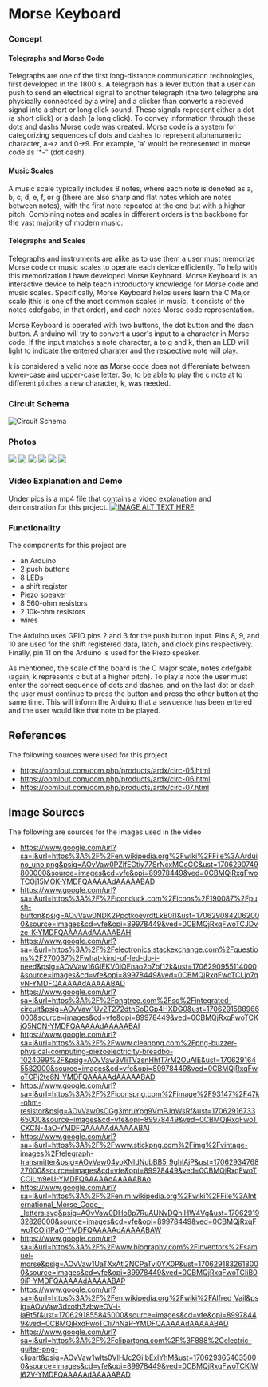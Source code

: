 # Morse Keyboard

### Concept
#### Telegraphs and Morse Code
Telegraphs are one of the first long-distance communication technologies, first developed in the 1800's. A telegraph has a lever button that a user can push to send an electrical signal to another telegraph (the two telegrphs are physically connectced by a wire) and a clicker than converts a recieved signal into a short or long click sound. These signals represent either a dot (a short click) or a dash (a long click). To convey information through these dots and dashs Morse code was created. Morse code is a system for categorizing sequences of dots and dashes to represent alphanumeric character, a->z and 0->9. For example, 'a' would be represented in morse code as '*-" (dot dash).

#### Music Scales
A music scale typically includes 8 notes, where each note is denoted as a, b, c, d, e, f, or g (there are also sharp and flat notes which are notes between notes), with the first note repeated at the end but with a higher pitch. Combining notes and scales in different orders is the backbone for the vast majority of modern music.

#### Telegraphs and Scales
Telegraphs and instruments are alike as to use them a user must memorize Morse code or music scales to operate each device efficiently. To help with this memorization I have developed Morse Keyboard. Morse Keyboard is an interactive device to help teach introductory knowledge for Morse code and music scales. Specifically, Morse Keyboard helps users learn the C Major scale (this is one of the most common scales in music, it consists of the notes cdefgabc, in that order), and each notes Morse code representation. 

Morse Keyboard is operated with two buttons, the dot button and the dash button. A arduino will try to convert a user's input to a character in Morse code. If the input matches a note character, a to g and k, then an LED will light to indicate the entered charater and the respective note will play. 

k is considered a valid note as Morse code does not differeniate between lower-case and upper-case letter. So, to be able to play the c note at to different pitches a new character, k, was needed.

### Circuit Schema
<img src="./pics/circuit_schema.jpg" alt="Circuit Schema" />

### Photos
<img src="./pics/IMG_3444.jpg"  />
<img src="./pics/IMG_3445.jpg"  />
<img src="./pics/IMG_3446.jpg"  />
<img src="./pics/IMG_3447.jpg"  />
<img src="./pics/IMG_3448.jpg"  />
<img src="./pics/IMG_3450.jpg"  />

### Video Explanation and Demo
Under pics is a mp4 file that contains a video explanation and demonstration for this project.
[![IMAGE ALT TEXT HERE](https://youtu.be/I4nC1gjCHEs.jpg)](https://youtu.be/I4nC1gjCHEs)

### Functionality
The components for this project are
- an Arduino
- 2 push buttons
- 8 LEDs
- a shift register
- Piezo speaker
- 8 560-ohm resistors
- 2 10k-ohm resistors
- wires

The Arduino uses GPIO pins 2 and 3 for the push button input. Pins 8, 9, and 10 are used for the shift registered data, latch, and clock pins respectively. Finally, pin 11 on the Arduino is used for the Piezo speaker.

As mentioned, the scale of the board is the C Major scale, notes cdefgabk (again, k represents c but at a higher pitch).
To play a note the user must enter the correct sequence of dots and dashes, and on the last dot or dash the user must continue to press the button and press the other button at the same time. This will inform the Arduino that a sewuence has been entered and the user would like that note to be played.

## References
The following sources were used for this project
- https://oomlout.com/oom.php/products/ardx/circ-05.html
- https://oomlout.com/oom.php/products/ardx/circ-06.html
- https://oomlout.com/oom.php/products/ardx/circ-07.html

## Image Sources
The following are sources for the images used in the video
- https://www.google.com/url?sa=i&url=https%3A%2F%2Fen.wikipedia.org%2Fwiki%2FFile%3AArduino_uno.png&psig=AOvVaw0PZlfEGtiy77SrNcxMCoGC&ust=1706290749800000&source=images&cd=vfe&opi=89978449&ved=0CBMQjRxqFwoTCOj15MOK-YMDFQAAAAAdAAAAABAD
- https://www.google.com/url?sa=i&url=https%3A%2F%2Ficonduck.com%2Ficons%2F190087%2Fpush-button&psig=AOvVaw0NDK2PpctkoeyrdtLkB0l1&ust=1706290842062000&source=images&cd=vfe&opi=89978449&ved=0CBMQjRxqFwoTCJDvze-K-YMDFQAAAAAdAAAAABAH
- https://www.google.com/url?sa=i&url=https%3A%2F%2Felectronics.stackexchange.com%2Fquestions%2F270037%2Fwhat-kind-of-led-do-i-need&psig=AOvVaw16GlEKV0lOEnao2o7bf12k&ust=1706290955114000&source=images&cd=vfe&opi=89978449&ved=0CBMQjRxqFwoTCLjo7qyN-YMDFQAAAAAdAAAAABAD
- https://www.google.com/url?sa=i&url=https%3A%2F%2Fpngtree.com%2Fso%2Fintegrated-circuit&psig=AOvVaw1Uv2T272dtnSoDGp4HXDG0&ust=1706291588966000&source=images&cd=vfe&opi=89978449&ved=0CBMQjRxqFwoTCKjQ5NON-YMDFQAAAAAdAAAAABAI
- https://www.google.com/url?sa=i&url=https%3A%2F%2Fwww.cleanpng.com%2Fpng-buzzer-physical-computing-piezoelectricity-breadbo-1024099%2F&psig=AOvVaw3VIiTVzsnHhtT7rM2OuAlE&ust=1706291645582000&source=images&cd=vfe&opi=89978449&ved=0CBMQjRxqFwoTCPj2te6N-YMDFQAAAAAdAAAAABAD
- https://www.google.com/url?sa=i&url=https%3A%2F%2Ficonspng.com%2Fimage%2F93147%2F47k-ohm-resistor&psig=AOvVaw0sCGg3mruYpg9VmPJqWsRf&ust=1706291673365000&source=images&cd=vfe&opi=89978449&ved=0CBMQjRxqFwoTCKCN-4aO-YMDFQAAAAAdAAAAABAI
- https://www.google.com/url?sa=i&url=https%3A%2F%2Fwww.stickpng.com%2Fimg%2Fvintage-images%2Ftelegraph-transmitter&psig=AOvVaw04yoXNIdNubBB5_9ghlAjP&ust=1706293476827000&source=images&cd=vfe&opi=89978449&ved=0CBMQjRxqFwoTCOiLm9eU-YMDFQAAAAAdAAAAABAo
- https://www.google.com/url?sa=i&url=https%3A%2F%2Fen.m.wikipedia.org%2Fwiki%2FFile%3AInternational_Morse_Code_-_letters.svg&psig=AOvVaw0DHo8p7RuAUNvDQhiHW4Vg&ust=1706291932828000&source=images&cd=vfe&opi=89978449&ved=0CBMQjRxqFwoTCOji1PaO-YMDFQAAAAAdAAAAABAW
- https://www.google.com/url?sa=i&url=https%3A%2F%2Fwww.biography.com%2Finventors%2Fsamuel-morse&psig=AOvVaw1UaTXxAtl2NCPaTvl0YX0P&ust=1706291832618000&source=images&cd=vfe&opi=89978449&ved=0CBMQjRxqFwoTCIiB09iP-YMDFQAAAAAdAAAAABAP
- https://www.google.com/url?sa=i&url=https%3A%2F%2Fen.wikipedia.org%2Fwiki%2FAlfred_Vail&psig=AOvVaw3dxoth3zbweOV-i-iaBt5f&ust=1706291855845000&source=images&cd=vfe&opi=89978449&ved=0CBMQjRxqFwoTCIi7nNaP-YMDFQAAAAAdAAAAABAD
- https://www.google.com/url?sa=i&url=https%3A%2F%2Fclipartpng.com%2F%3F888%2Celectric-guitar-png-clipart&psig=AOvVaw1wlts0VIHJc2GiIbExlYhM&ust=1706293654635000&source=images&cd=vfe&opi=89978449&ved=0CBMQjRxqFwoTCKjWj62V-YMDFQAAAAAdAAAAABAD
